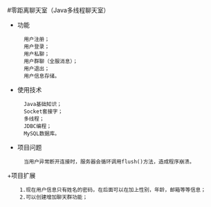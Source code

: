 #零距离聊天室（Java多线程聊天室）

+ 功能

        用户注册；
        用户登录；
        用户私聊；
        用户群聊（全服消息）；
        用户退出；
        用户信息存储。
        
+ 使用技术

        Java基础知识；
        Socket套接字；
        多线程；
        JDBC编程；
        MySQL数据库。
        
+ 项目问题
        
        当用户异常断开连接时，服务器会循环调用flush()方法，造成程序崩溃。
        
+项目扩展
        
        1.现在用户信息只有姓名的密码，在后面可以在加上性别，年龄，邮箱等等信息；
        2.可以创建增加聊天群功能；

